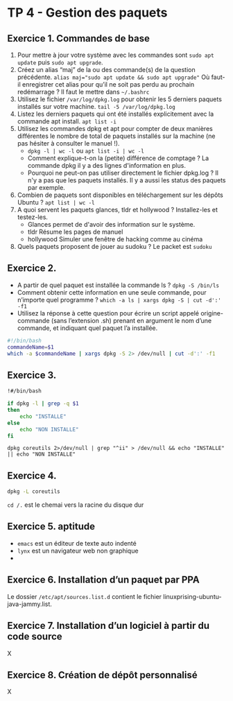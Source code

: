# TP 4 - Gestion des paquets
## Exercice 1. Commandes de base
1. Pour mettre à jour votre système avec les commandes sont `sudo apt update` puis `sudo apt upgrade`.
2. Créez un alias “maj” de la ou des commande(s) de la question précédente. `alias maj="sudo apt update && sudo apt upgrade"` Où faut-il enregistrer cet alias pour qu’il ne soit pas perdu au prochain redémarrage ? Il faut le mettre dans `~/.bashrc`
3. Utilisez le fichier `/var/log/dpkg.log` pour obtenir les 5 derniers paquets installés sur votre machine. `tail -5 /var/log/dpkg.log`
4. Listez les derniers paquets qui ont été installés explicitement avec la commande apt install. `apt list -i`
5. Utilisez les commandes dpkg et apt pour compter de deux manières différentes le nombre de total de paquets installés sur la machine (ne pas hésiter à consulter le manuel !). 
	* `dpkg -l | wc -l` ou `apt list -i | wc -l`
	* Comment explique-t-on la (petite) différence de comptage ? La commande dpkg il y a des lignes d'information en plus.
	* Pourquoi ne peut-on pas utiliser directement le fichier dpkg.log ? Il n'y a pas que les paquets installés. Il y a aussi les status des paquets par exemple.
6. Combien de paquets sont disponibles en téléchargement sur les dépôts Ubuntu ? `apt list | wc -l` 
7. A quoi servent les paquets glances, tldr et hollywood ? Installez-les et testez-les. 
	* Glances permet de d'avoir des information sur le système.
	*  tldr Résume les pages de manuel
	* hollywood Simuler une fenêtre de hacking comme au cinéma
8. Quels paquets proposent de jouer au sudoku ? Le packet est `sudoku`

## Exercice 2.
* A partir de quel paquet est installée la commande ls ? `dpkg -S /bin/ls`
* Comment obtenir cette information en une seule commande, pour n’importe quel programme ?  `which -a ls | xargs dpkg -S | cut -d':' -f1`
* Utilisez la réponse à cette question pour écrire un script appelé origine-commande (sans l’extension .sh) prenant en argument le nom d’une commande, et indiquant quel paquet l’a installée. 
```bash
#!/bin/bash
commandeName=$1
which -a $commandeName | xargs dpkg -S 2> /dev/null | cut -d':' -f1
```

## Exercice 3.
```bash
!#/bin/bash

if dpkg -l | grep -q $1
then
	echo "INSTALLE"
else
	echo "NON INSTALLE"
fi
```
`dpkg coreutils 2>/dev/null | grep "^ii" > /dev/null && echo "INSTALLE" || echo "NON INSTALLE"`

## Exercice 4.
```bash
dpkg -L coreutils
```
`cd /.` est le chemai vers la racine du disque dur

## Exercice 5. aptitude
* `emacs` est un éditeur de texte auto indenté
* `lynx` est un navigateur web non graphique
* 
## Exercice 6. Installation d’un paquet par PPA
Le dossier `/etc/apt/sources.list.d` contient le fichier linuxprising-ubuntu-java-jammy.list.

## Exercice 7. Installation d’un logiciel à partir du code source
X

## Exercice 8. Création de dépôt personnalisé
X
